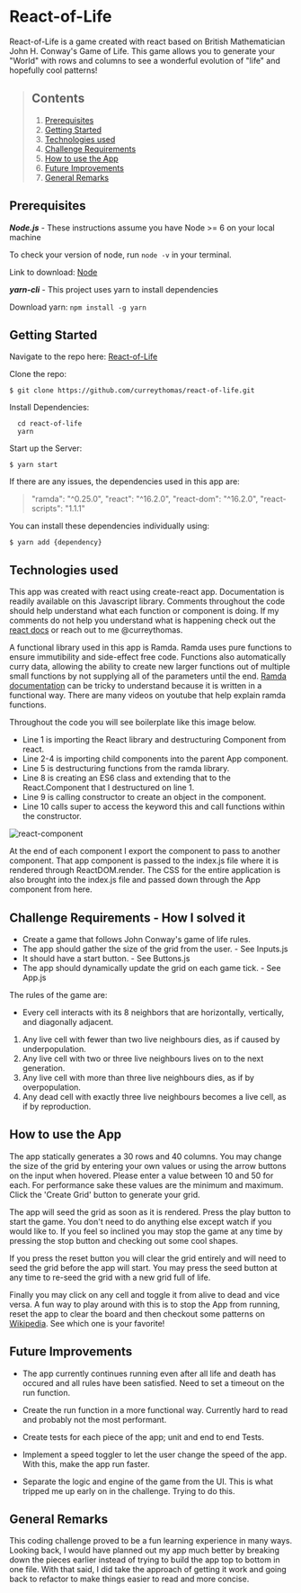 # React-of-Life

React-of-Life is a game created with react based on British Mathematician John H. Conway's Game of Life. This game allows you to generate your "World" with rows and columns to see a wonderful evolution of "life" and hopefully cool patterns!

> ## Contents
>
> 1. [Prerequisites](#Prerequisites)
> 1. [Getting Started](#Getting-Started)
> 1. [Technologies used](#Technologies-Used)
> 1. [Challenge Requirements](#Challenge-Requirements)
> 1. [How to use the App](#How-to-use-the-App)
> 1. [Future Improvements](#Future-Improvements)
> 1. [General Remarks](#General-Remarks)

## Prerequisites

_**Node.js**_ - These instructions assume you have Node >= 6 on your local machine

To check your version of node, run `node -v` in your terminal.

Link to download: [Node](https://nodejs.org/en/)

_**yarn-cli**_ - This project uses yarn to install dependencies

Download yarn: `npm install -g yarn`

## Getting Started

Navigate to the repo here: [React-of-Life](https://github.com/curreythomas/react-of-life.git)

Clone the repo:

`$ git clone https://github.com/curreythomas/react-of-life.git`

Install Dependencies:

```#!/bin/bash
  cd react-of-life
  yarn
```

Start up the Server:

`$ yarn start`

If there are any issues, the dependencies used in this app are:

> "ramda": "^0.25.0",
> "react": "^16.2.0",
> "react-dom": "^16.2.0",
> "react-scripts": "1.1.1"

You can install these dependencies individually using:

`$ yarn add {dependency}`

## Technologies used

This app was created with react using create-react app. Documentation is readily available on this Javascript library. Comments throughout the code should help understand what each function or component is doing. If my comments do not help you understand what is happening check out the [react docs](https://reactjs.org/docs/hello-world.html) or reach out to me @curreythomas.

A functional library used in this app is Ramda. Ramda uses pure functions to ensure immutibility and side-effect free code. Functions also automatically curry data, allowing the ability to create new larger functions out of multiple small functions by not supplying all of the parameters until the end. [Ramda documentation](http://ramdajs.com/) can be tricky to understand because it is written in a functional way. There are many videos on youtube that help explain ramda functions.

Throughout the code you will see boilerplate like this image below.

* Line 1 is importing the React library and destructuring Component from react.
* Line 2-4 is importing child components into the parent App component.
* Line 5 is destructuring functions from the ramda library.
* Line 8 is creating an ES6 class and extending that to the React.Component that I destructured on line 1.
* Line 9 is calling constructor to create an object in the component.
* Line 10 calls super to access the keyword this and call functions within the constructor.

![react-component](game-of-life/public/react-component.png)

At the end of each component I export the component to pass to another component. That app component is passed to the index.js file where it is rendered through ReactDOM.render. The CSS for the entire application is also brought into the index.js file and passed down through the App component from here.

## Challenge Requirements - How I solved it

* Create a game that follows John Conway's game of life rules.
* The app should gather the size of the grid from the user. - See Inputs.js
* It should have a start button. - See Buttons.js
* The app should dynamically update the grid on each game tick. - See App.js

The rules of the game are:

* Every cell interacts with its 8 neighbors that are horizontally, vertically, and diagonally adjacent.

1. Any live cell with fewer than two live neighbours dies, as if caused by underpopulation.
1. Any live cell with two or three live neighbours lives on to the next generation.
1. Any live cell with more than three live neighbours dies, as if by overpopulation.
1. Any dead cell with exactly three live neighbours becomes a live cell, as if by reproduction.

## How to use the App

The app statically generates a 30 rows and 40 columns. You may change the size of the grid by entering your own values or using the arrow buttons on the input when hovered. Please enter a value between 10 and 50 for each. For performance sake these values are the minimum and maximum. Click the 'Create Grid' button to generate your grid.

The app will seed the grid as soon as it is rendered. Press the play button to start the game. You don't need to do anything else except watch if you would like to. If you feel so inclined you may stop the game at any time by pressing the stop button and checking out some cool shapes.

If you press the reset button you will clear the grid entirely and will need to seed the grid before the app will start. You may press the seed button at any time to re-seed the grid with a new grid full of life.

Finally you may click on any cell and toggle it from alive to dead and vice versa. A fun way to play around with this is to stop the App from running, reset the app to clear the board and then checkout some patterns on [Wikipedia](https://en.wikipedia.org/wiki/Conway%27s_Game_of_Life#Examples_of_patterns). See which one is your favorite!

## Future Improvements

* The app currently continues running even after all life and death has occured and all rules have been satisfied. Need to set a timeout on the run function.

* Create the run function in a more functional way. Currently hard to read and probably not the most performant.

* Create tests for each piece of the app; unit and end to end Tests.

* Implement a speed toggler to let the user change the speed of the app. With this, make the app run faster.

* Separate the logic and engine of the game from the UI. This is what tripped me up early on in the challenge. Trying to do this.

## General Remarks

This coding challenge proved to be a fun learning experience in many ways. Looking back, I would have planned out my app much better by breaking down the pieces earlier instead of trying to build the app top to bottom in one file. With that said, I did take the approach of getting it work and going back to refactor to make things easier to read and more concise.
